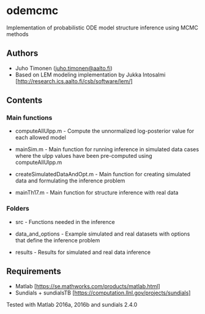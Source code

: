 # odemcmc

Implementation of probabilistic ODE model structure inference using MCMC methods


## Authors

* Juho Timonen (juho.timonen@aalto.fi)
* Based on LEM modeling implementation by Jukka Intosalmi [http://research.ics.aalto.fi/csb/software/lem/]


## Contents

### Main functions

* computeAllUlpp.m - Compute the unnormalized log-posterior value for each allowed model

* mainSim.m - Main function for running inference in simulated data cases where the ulpp values have been pre-computed using computeAllUlpp.m

* createSimulatedDataAndOpt.m - Main function for creating simulated data and formulating the inference problem

* mainTh17.m - Main function for structure inference with real data


### Folders

* src - Functions needed in the inference

* data_and_options - Example simulated and real datasets with options that define the inference problem

* results - Results for simulated and real data inference


## Requirements

* Matlab [https://se.mathworks.com/products/matlab.html]
* Sundials + sundialsTB [https://computation.llnl.gov/projects/sundials]

Tested with Matlab 2016a, 2016b and sundials 2.4.0 
